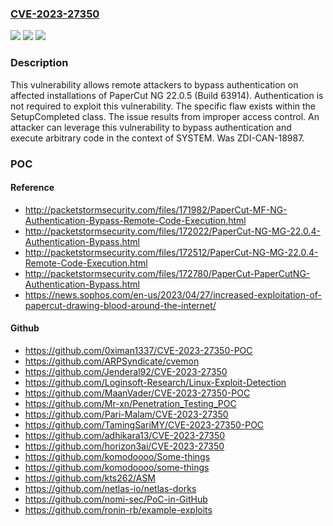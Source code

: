 ### [CVE-2023-27350](https://cve.mitre.org/cgi-bin/cvename.cgi?name=CVE-2023-27350)
![](https://img.shields.io/static/v1?label=Product&message=NG&color=blue)
![](https://img.shields.io/static/v1?label=Version&message=n%2Fa&color=blue)
![](https://img.shields.io/static/v1?label=Vulnerability&message=CWE-284%3A%20Improper%20Access%20Control&color=brighgreen)

### Description

This vulnerability allows remote attackers to bypass authentication on affected installations of PaperCut NG 22.0.5 (Build 63914). Authentication is not required to exploit this vulnerability. The specific flaw exists within the SetupCompleted class. The issue results from improper access control. An attacker can leverage this vulnerability to bypass authentication and execute arbitrary code in the context of SYSTEM. Was ZDI-CAN-18987.

### POC

#### Reference
- http://packetstormsecurity.com/files/171982/PaperCut-MF-NG-Authentication-Bypass-Remote-Code-Execution.html
- http://packetstormsecurity.com/files/172022/PaperCut-NG-MG-22.0.4-Authentication-Bypass.html
- http://packetstormsecurity.com/files/172512/PaperCut-NG-MG-22.0.4-Remote-Code-Execution.html
- http://packetstormsecurity.com/files/172780/PaperCut-PaperCutNG-Authentication-Bypass.html
- https://news.sophos.com/en-us/2023/04/27/increased-exploitation-of-papercut-drawing-blood-around-the-internet/

#### Github
- https://github.com/0ximan1337/CVE-2023-27350-POC
- https://github.com/ARPSyndicate/cvemon
- https://github.com/Jenderal92/CVE-2023-27350
- https://github.com/Loginsoft-Research/Linux-Exploit-Detection
- https://github.com/MaanVader/CVE-2023-27350-POC
- https://github.com/Mr-xn/Penetration_Testing_POC
- https://github.com/Pari-Malam/CVE-2023-27350
- https://github.com/TamingSariMY/CVE-2023-27350-POC
- https://github.com/adhikara13/CVE-2023-27350
- https://github.com/horizon3ai/CVE-2023-27350
- https://github.com/komodoooo/Some-things
- https://github.com/komodoooo/some-things
- https://github.com/kts262/ASM
- https://github.com/netlas-io/netlas-dorks
- https://github.com/nomi-sec/PoC-in-GitHub
- https://github.com/ronin-rb/example-exploits

